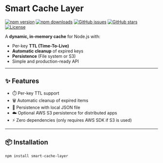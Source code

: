 # Smart Cache Layer

[![npm version](https://img.shields.io/npm/v/smart-cache-layer.svg)](https://www.npmjs.com/package/smart-cache-layer)
[![npm downloads](https://img.shields.io/npm/dm/smart-cache-layer.svg)](https://www.npmjs.com/package/smart-cache-layer)
[![GitHub issues](https://img.shields.io/github/issues/your-username/smart-cache-layer)](https://github.com/your-username/smart-cache-layer/issues)
[![GitHub stars](https://img.shields.io/github/stars/your-username/smart-cache-layer)](https://github.com/your-username/smart-cache-layer/stargazers)
[![License](https://img.shields.io/badge/license-MIT-blue.svg)](LICENSE)

A **dynamic, in-memory cache** for Node.js with:
- Per-key **TTL (Time-To-Live)**
- **Automatic cleanup** of expired keys
- **Persistence** (File system or S3)
- Simple and production-ready API

---

## ✨ Features
- ⏱️ Per-key TTL support  
- 🗑️ Automatic cleanup of expired items  
- 💾 Persistence with local JSON file  
- ☁️ Optional AWS S3 persistence for distributed apps  
- ⚡ Zero dependencies (only requires AWS SDK if S3 is used)  

---

## 📦 Installation

```bash
npm install smart-cache-layer
